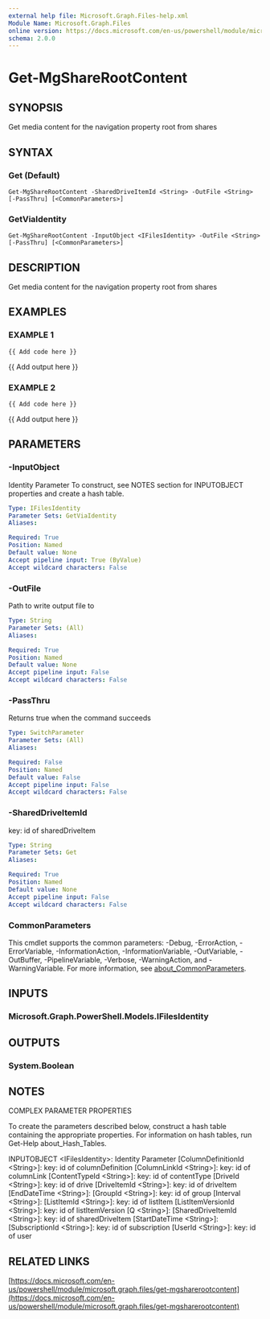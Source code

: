 ```yaml
---
external help file: Microsoft.Graph.Files-help.xml
Module Name: Microsoft.Graph.Files
online version: https://docs.microsoft.com/en-us/powershell/module/microsoft.graph.files/get-mgsharerootcontent
schema: 2.0.0
---
```


# Get-MgShareRootContent

## SYNOPSIS
Get media content for the navigation property root from shares

## SYNTAX

### Get (Default)
```
Get-MgShareRootContent -SharedDriveItemId <String> -OutFile <String> [-PassThru] [<CommonParameters>]
```

### GetViaIdentity
```
Get-MgShareRootContent -InputObject <IFilesIdentity> -OutFile <String> [-PassThru] [<CommonParameters>]
```

## DESCRIPTION
Get media content for the navigation property root from shares

## EXAMPLES

### EXAMPLE 1
```
{{ Add code here }}
```

{{ Add output here }}

### EXAMPLE 2
```
{{ Add code here }}
```

{{ Add output here }}

## PARAMETERS

### -InputObject
Identity Parameter
To construct, see NOTES section for INPUTOBJECT properties and create a hash table.

```yaml
Type: IFilesIdentity
Parameter Sets: GetViaIdentity
Aliases:

Required: True
Position: Named
Default value: None
Accept pipeline input: True (ByValue)
Accept wildcard characters: False
```

### -OutFile
Path to write output file to

```yaml
Type: String
Parameter Sets: (All)
Aliases:

Required: True
Position: Named
Default value: None
Accept pipeline input: False
Accept wildcard characters: False
```

### -PassThru
Returns true when the command succeeds

```yaml
Type: SwitchParameter
Parameter Sets: (All)
Aliases:

Required: False
Position: Named
Default value: False
Accept pipeline input: False
Accept wildcard characters: False
```

### -SharedDriveItemId
key: id of sharedDriveItem

```yaml
Type: String
Parameter Sets: Get
Aliases:

Required: True
Position: Named
Default value: None
Accept pipeline input: False
Accept wildcard characters: False
```

### CommonParameters
This cmdlet supports the common parameters: -Debug, -ErrorAction, -ErrorVariable, -InformationAction, -InformationVariable, -OutVariable, -OutBuffer, -PipelineVariable, -Verbose, -WarningAction, and -WarningVariable. For more information, see [about_CommonParameters](http://go.microsoft.com/fwlink/?LinkID=113216).

## INPUTS

### Microsoft.Graph.PowerShell.Models.IFilesIdentity
## OUTPUTS

### System.Boolean
## NOTES
COMPLEX PARAMETER PROPERTIES

To create the parameters described below, construct a hash table containing the appropriate properties.
For information on hash tables, run Get-Help about_Hash_Tables.

INPUTOBJECT \<IFilesIdentity\>: Identity Parameter
  \[ColumnDefinitionId \<String\>\]: key: id of columnDefinition
  \[ColumnLinkId \<String\>\]: key: id of columnLink
  \[ContentTypeId \<String\>\]: key: id of contentType
  \[DriveId \<String\>\]: key: id of drive
  \[DriveItemId \<String\>\]: key: id of driveItem
  \[EndDateTime \<String\>\]: 
  \[GroupId \<String\>\]: key: id of group
  \[Interval \<String\>\]: 
  \[ListItemId \<String\>\]: key: id of listItem
  \[ListItemVersionId \<String\>\]: key: id of listItemVersion
  \[Q \<String\>\]: 
  \[SharedDriveItemId \<String\>\]: key: id of sharedDriveItem
  \[StartDateTime \<String\>\]: 
  \[SubscriptionId \<String\>\]: key: id of subscription
  \[UserId \<String\>\]: key: id of user

## RELATED LINKS

[https://docs.microsoft.com/en-us/powershell/module/microsoft.graph.files/get-mgsharerootcontent](https://docs.microsoft.com/en-us/powershell/module/microsoft.graph.files/get-mgsharerootcontent)

